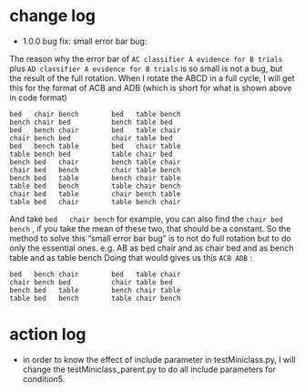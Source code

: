 # change log

* 1.0.0 bug fix: small error bar bug:

The reason why the error bar of `AC classifier A evidence for B trials` plus `AD classifier A evidence for B trials` is so small is not a bug, but the result of the full rotation.
When I rotate the ABCD in a full cycle, I will get this for the format of ACB and ADB (which is short for what is shown above in code format)

```
bed   chair bench        bed   table bench
bench chair bed          bench table bed  
bed   bench chair        bed   table chair
chair bench bed          chair table bed  
bed   bench table        bed   chair table
table bench bed          table chair bed  
bench bed   chair        bench table chair
chair bed   bench        chair table bench
bench bed   table        bench chair table
table bed   bench        table chair bench
chair bed   table        chair bench table
table bed   chair        table bench chair
```

And take `bed   chair bench`  for example, you can also find the `chair bed   bench` , if you take the mean of these two, that should be a constant.
So the method to solve this “small error bar bug” is to not do full rotation but to do only the essential ones. e.g. AB as bed chair  and as chair bed and as bench table  and as table bench
Doing that would gives us this `ACB ADB` :
```
bed   bench chair        bed   table chair
chair bench bed          chair table bed  
bench bed   table        bench chair table
table bed   bench        table chair bench
```

# action log
* in order to know the effect of include parameter in testMiniclass.py, I will change the testMiniclass_parent.py to do all include parameters for condition5.

